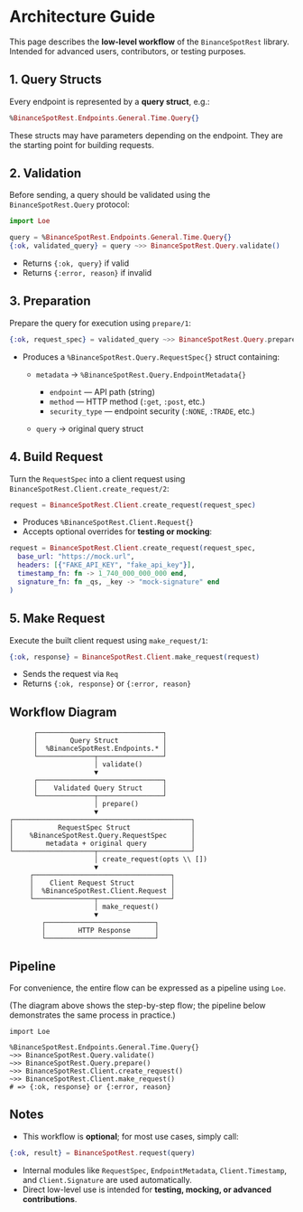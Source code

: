 # Architecture Guide

This page describes the **low-level workflow** of the `BinanceSpotRest` library.
Intended for advanced users, contributors, or testing purposes.

## 1. Query Structs

Every endpoint is represented by a **query struct**, e.g.:

```elixir
%BinanceSpotRest.Endpoints.General.Time.Query{}
```

These structs may have parameters depending on the endpoint. They are the starting point
for building requests.

## 2. Validation

Before sending, a query should be validated using the `BinanceSpotRest.Query` protocol:

```elixir
import Loe

query = %BinanceSpotRest.Endpoints.General.Time.Query{}
{:ok, validated_query} = query ~>> BinanceSpotRest.Query.validate()
```

* Returns `{:ok, query}` if valid
* Returns `{:error, reason}` if invalid

## 3. Preparation

Prepare the query for execution using `prepare/1`:

```elixir
{:ok, request_spec} = validated_query ~>> BinanceSpotRest.Query.prepare()
```

* Produces a `%BinanceSpotRest.Query.RequestSpec{}` struct containing:

  * `metadata` → `%BinanceSpotRest.Query.EndpointMetadata{}`

    * `endpoint` — API path (string)
    * `method` — HTTP method (`:get`, `:post`, etc.)
    * `security_type` — endpoint security (`:NONE`, `:TRADE`, etc.)
  * `query` → original query struct

## 4. Build Request

Turn the `RequestSpec` into a client request using `BinanceSpotRest.Client.create_request/2`:

```elixir
request = BinanceSpotRest.Client.create_request(request_spec)
```

* Produces `%BinanceSpotRest.Client.Request{}`
* Accepts optional overrides for **testing or mocking**:

```elixir
request = BinanceSpotRest.Client.create_request(request_spec,
  base_url: "https://mock.url",
  headers: [{"FAKE_API_KEY", "fake_api_key"}],
  timestamp_fn: fn -> 1_740_000_000_000 end,
  signature_fn: fn _qs, _key -> "mock-signature" end
)
```

## 5. Make Request

Execute the built client request using `make_request/1`:

```elixir
{:ok, response} = BinanceSpotRest.Client.make_request(request)
```

* Sends the request via `Req`
* Returns `{:ok, response}` or `{:error, reason}`

## Workflow Diagram

```
      ┌───────────────────────────────┐
      │        Query Struct           │
      │  %BinanceSpotRest.Endpoints.* │
      └──────────────┬────────────────┘
                     │ validate()
                     ▼
      ┌───────────────────────────────┐
      │    Validated Query Struct     │
      └──────────────┬────────────────┘
                     │ prepare()
                     ▼
┌────────────────────────────────────────────┐
│           RequestSpec Struct               │
│    %BinanceSpotRest.Query.RequestSpec      │
│        metadata + original query           │
└────────────────────┬───────────────────────┘
                     │ create_request(opts \\ [])
                     ▼
     ┌──────────────────────────────────┐
     │    Client Request Struct         │
     │  %BinanceSpotRest.Client.Request │
     └───────────────┬──────────────────┘
                     │ make_request()
                     ▼
        ┌───────────────────────────┐
        │        HTTP Response      │
        └───────────────────────────┘
```

## Pipeline

For convenience, the entire flow can be expressed as a pipeline using `Loe`.

(The diagram above shows the step-by-step flow; the pipeline below demonstrates the same process in practice.)

```
import Loe

%BinanceSpotRest.Endpoints.General.Time.Query{}
~>> BinanceSpotRest.Query.validate()
~>> BinanceSpotRest.Query.prepare()
~>> BinanceSpotRest.Client.create_request()
~>> BinanceSpotRest.Client.make_request()
# => {:ok, response} or {:error, reason}
```

## Notes

* This workflow is **optional**; for most use cases, simply call:

```elixir
{:ok, result} = BinanceSpotRest.request(query)
```

* Internal modules like `RequestSpec`, `EndpointMetadata`, `Client.Timestamp`, and `Client.Signature`
  are used automatically.
* Direct low-level use is intended for **testing, mocking, or advanced contributions**.